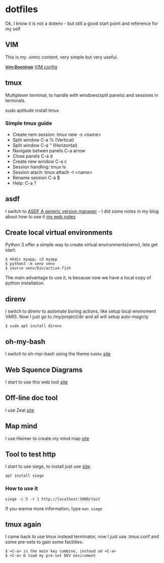 # dotfiles
Ok, I know it is not a dotenv - but still a good start point and reference for my self

## VIM

This is my .vimrc content, very simple but very useful.

~~[Vim Boostrap](https://vim-bootstrap.com)~~ 
[VIM config](https://vimconfig.com/)

## tmux

Multiplexer terminal, to handle with windows(split panels) and sessions in terminals.

sudo aptitude install tmux

### Simple tmux guide

  * Create nem session: tmux new -s \<name\>
  * Split window C-a % (Vertical)
  * Split window C-a " (Horizontal)
  * Navigate betwen panels C-a arrow
  * Close panels C-a d
  * Create new window C-a c
  * Session handling: tmux ls
  * Session atach: tmux  attach -t \<name\>
  * Rename session C-a $
  * Help: C-a ?

## asdf
I switch to [ASDF A generic version manager](https://asdf-vm.com) - I did some notes in my blog about how to use it [my web notes](https://gomes-fdr.github.io/posts/2019/ferramentas-para-dev-asdf)

## Create local virtual environments
Python 3 offer a simple way to create virtual environments(venv), lets get start:

```
$ mkdir myapp; cd myapp
$ python3 -m venv venv
$ source venv/bin/active.fish
```

The main advantage to use it, is because now we have a local copy of python installation.

## direnv
I switch to direnv to automate boring actions, like setup local enviroment VARS. Now I just go to /my/project/dir and all will setup auto-magicly

```
$ sudo apt install direnv
```

## oh-my-bash
I switch to oh-myi-bash using the theme `bakke` [site](https://ohmybash.github.io/)

## Web Squence Diagrams
I start to use this web tool [site](https://www.websequencediagrams.com)

## Off-line doc tool
I use Zeal [site](https://zealdocs.org/)

## Map mind
I use Heimer to create my mind map [site](https://github.com/juzzlin/Heimer)

## Tool to test http
I start to use siege, to install just use [site](https://github.com/JoeDog/siege):

```
apt install siege
```

### How to use it

```
siege -c 5 -r 1 http://localhost:5000/test
```

If you wanna more information, type `man siege`

## tmux again

I came back to use tmux instead terminator, now I just use .tmux.conf and some pre-sets to gain some facilities.

```
$ <C-a> is the main key combine, instead od <C-a>
$ <C-a> D load my pre-set DEV enviroment
```
